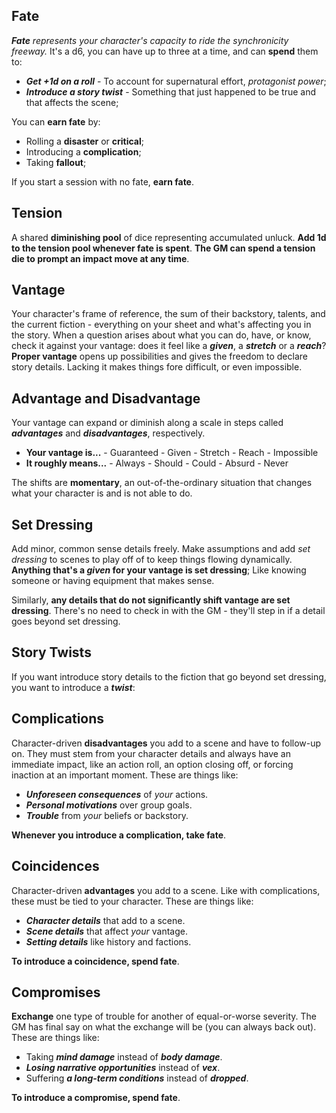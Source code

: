 ## Fate

_**Fate** represents your character's capacity to ride the synchronicity freeway._ It's a d6, you can have up to three at a time, and can **spend** them to:

- _**Get +1d on a roll**_ - To account for supernatural effort, _protagonist power_;
- _**Introduce a story twist**_ - Something that just happened to be true and that affects the scene;

You can **earn fate** by:

- Rolling a **disaster** or **critical**;
- Introducing a **complication**;
- Taking **fallout**;

If you start a session with no fate, **earn fate**.

## Tension

A shared **diminishing pool** of dice representing accumulated unluck. **Add 1d to the tension pool whenever fate is spent**. **The GM can spend a tension die to prompt an impact move at any time**.

## Vantage

Your character's frame of reference, the sum of their backstory, talents, and the current fiction - everything on your sheet and what's affecting you in the story. When a question arises about what you can do, have, or know, check it against your vantage: does it feel like a **_given_**, a **_stretch_** or a **_reach_**? **Proper vantage** opens up possibilities and gives the freedom to declare story details. Lacking it makes things fore difficult, or even impossible.

## Advantage and Disadvantage

Your vantage can expand or diminish along a scale in steps called **_advantages_** and **_disadvantages_**, respectively.

- **Your vantage is...** - Guaranteed - Given - Stretch - Reach - Impossible
- **It roughly means...** - Always - Should - Could - Absurd - Never

The shifts are **momentary**, an out-of-the-ordinary situation that changes what your character is and is not able to do.

## Set Dressing

Add minor, common sense details freely. Make assumptions and add _set dressing_ to scenes to play off of to keep things flowing dynamically. **Anything that's a _given_ for your vantage is set dressing**; Like knowing someone or having equipment that makes sense.

Similarly, **any details that do not significantly shift vantage are set dressing**. There's no need to check in with the GM - they'll step in if a detail goes beyond set dressing.

## Story Twists

If you want introduce story details to the fiction that go beyond set dressing, you want to introduce a **_twist_**:

## Complications

Character-driven **disadvantages** you add to a scene and have to follow-up on. They must stem from your character details and always have an immediate impact, like an action roll, an option closing off, or forcing inaction at an important moment. These are things like:

- **_Unforeseen consequences_** of _your_ actions.
- **_Personal motivations_** over group goals.
- **_Trouble_** from _your_ beliefs or backstory.

**Whenever you introduce a complication, take fate**.

## Coincidences

Character-driven **advantages** you add to a scene. Like with complications, these must be tied to your character. These are things like:

- **_Character details_** that add to a scene.
- **_Scene details_** that affect _your_ vantage.
- **_Setting details_** like history and factions.

**To introduce a coincidence, spend fate**.

## Compromises

**Exchange** one type of trouble for another of equal-or-worse severity. The GM has final say on what the exchange will be (you can always back out). These are things like:

- Taking **_mind damage_** instead of **_body damage_**.
- **_Losing narrative opportunities_** instead of **_vex_**.
- Suffering **_a long-term conditions_** instead of **_dropped_**.

**To introduce a compromise, spend fate**.

